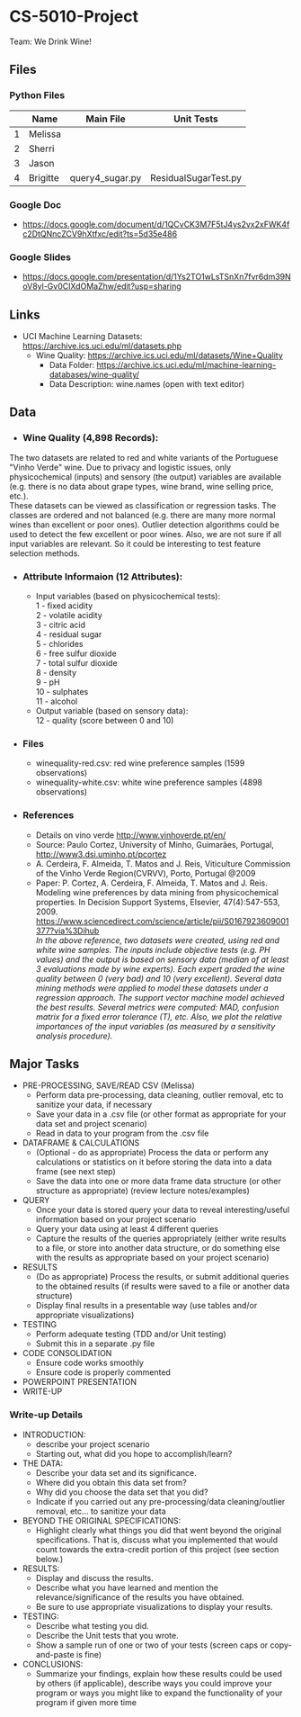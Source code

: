 # CS-5010-Project
Team: We Drink Wine!

## Files
### Python Files
|| Name | Main File | Unit Tests |
|---|---|---|---|
|1| Melissa ||| 
|2| Sherri ||| 
|3| Jason |||
|4| Brigitte | query4_sugar.py | ResidualSugarTest.py |
### Google Doc
* https://docs.google.com/document/d/1QCvCK3M7F5tJ4ys2vx2xFWK4fc2DtQNncZCV9hXtfxc/edit?ts=5d35e486
### Google Slides
* https://docs.google.com/presentation/d/1Ys2TO1wLsTSnXn7fvr6dm39NoV8yl-Gv0CIXdOMaZhw/edit?usp=sharing

## Links
* UCI Machine Learning Datasets: https://archive.ics.uci.edu/ml/datasets.php
  * Wine Quality: https://archive.ics.uci.edu/ml/datasets/Wine+Quality
    * Data Folder: https://archive.ics.uci.edu/ml/machine-learning-databases/wine-quality/
    * Data Description: wine.names (open with text editor)

## Data
* ### Wine Quality (4,898 Records):<br>
The two datasets are related to red and white variants of the Portuguese "Vinho Verde" wine. Due to privacy and logistic issues, only physicochemical (inputs) and sensory (the output) variables are available (e.g. there is no data about grape types, wine brand, wine selling price, etc.). <br>
These datasets can be viewed as classification or regression tasks. The classes are ordered and not balanced (e.g. there are many more normal wines than excellent or poor ones). Outlier detection algorithms could be used to detect the few excellent or poor wines. Also, we are not sure if all input variables are relevant. So it could be interesting to test feature selection methods.</p>

* ### Attribute Informaion (12 Attributes): <br>
  * Input variables (based on physicochemical tests): <br>
     1 - fixed acidity <br>
     2 - volatile acidity <br>
     3 - citric acid <br>
     4 - residual sugar <br>
     5 - chlorides <br>
     6 - free sulfur dioxide <br>
     7 - total sulfur dioxide <br>
     8 - density <br>
     9 - pH <br>
     10 - sulphates <br>
     11 - alcohol <br>
   * Output variable (based on sensory data): <br>
     12 - quality (score between 0 and 10) <br>
     
* ### Files
  * winequality-red.csv:   red wine preference samples (1599 observations)
  * winequality-white.csv: white wine preference samples (4898 observations)
  
* ### References
   * Details on vino verde http://www.vinhoverde.pt/en/
   * Source: Paulo Cortez, University of Minho, Guimarães, Portugal, http://www3.dsi.uminho.pt/pcortez 
   * A. Cerdeira, F. Almeida, T. Matos and J. Reis, Viticulture Commission of the Vinho Verde Region(CVRVV), Porto, Portugal 
    @2009
   * Paper: P. Cortez, A. Cerdeira, F. Almeida, T. Matos and J. Reis. Modeling wine preferences by data mining from physicochemical properties. In Decision Support Systems, Elsevier, 47(4):547-553, 2009. https://www.sciencedirect.com/science/article/pii/S0167923609001377?via%3Dihub <br>
   <i> In the above reference, two datasets were created, using red and white wine samples. The inputs include objective tests (e.g. PH values) and the output is based on sensory data (median of at least 3 evaluations made by wine experts). Each expert graded the wine quality between 0 (very bad) and 10 (very excellent). Several data mining methods were applied to model these datasets under a regression approach. The support vector machine model achieved the best results. Several metrics were computed: MAD, confusion matrix for a fixed error tolerance (T), etc. Also, we plot the relative importances of the input variables (as measured by a sensitivity analysis procedure). </i>


## Major Tasks
* PRE-PROCESSING, SAVE/READ CSV (Melissa)
  * Perform data pre-processing, data cleaning, outlier removal, etc to sanitize your data, if necessary
  * Save your data in a .csv file (or other format as appropriate for your data set and project scenario)
  * Read in data to your program from the .csv file
* DATAFRAME & CALCULATIONS
  * (Optional - do as appropriate) Process the data or perform any calculations or statistics on it before storing the data into a data frame (see next step)
  * Save the data into one or more data frame data structure (or other structure as appropriate) (review lecture notes/examples)
* QUERY
  * Once your data is stored query your data to reveal interesting/useful information based on your project scenario
  * Query your data using at least 4 different queries
  * Capture the results of the queries appropriately (either write results to a file, or store into another data structure, or do something else with the results as appropriate based on your project scenario)
* RESULTS
  * (Do as appropriate) Process the results, or submit additional queries to the obtained results (if results were saved to a file or another data structure)
  * Display final results in a presentable way (use tables and/or appropriate visualizations)
* TESTING
  * Perform adequate testing (TDD and/or Unit testing)
  * Submit this in a separate .py file
* CODE CONSOLIDATION
  * Ensure code works smoothly
  * Ensure code is properly commented
* POWERPOINT PRESENTATION
* WRITE-UP

### Write-up Details
* INTRODUCTION:
  * describe your project scenario
  * Starting out, what did you hope to accomplish/learn?
* THE DATA: 
  * Describe your data set and its significance. 
  * Where did you obtain this data set from? 
  * Why did you choose the data set that you did? 
  * Indicate if you carried out any pre-processing/data cleaning/outlier removal, etc… to sanitize your data
* BEYOND THE ORIGINAL SPECIFICATIONS:
  * Highlight clearly what things you did that went beyond the original specifications. That is, discuss what you implemented that would count towards the extra-credit portion of this project (see section below.)
* RESULTS: 
  * Display and discuss the results. 
  * Describe what you have learned and mention the relevance/significance of the results you have obtained. 
  * Be sure to use appropriate visualizations to display your results.
* TESTING: 
  * Describe what testing you did. 
  * Describe the Unit tests that you wrote. 
  * Show a sample run of one or two of your tests (screen caps or copy-and-paste is fine)
* CONCLUSIONS: 
  * Summarize your findings, explain how these results could be used by others (if applicable), describe ways you could improve your program or ways you might like to expand the functionality of your program if given more time
